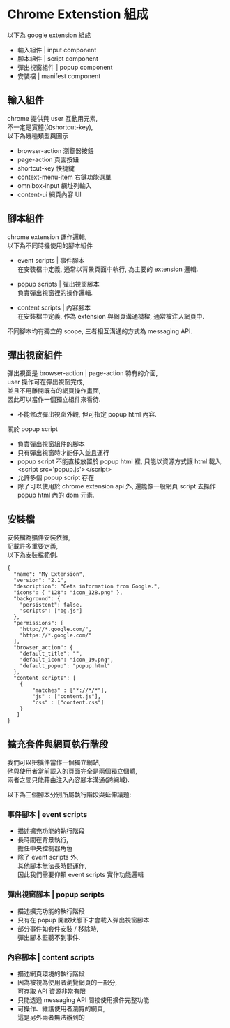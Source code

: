 # Chrome Extenstion 組成

以下為 google extension 組成

- 輸入組件 | input component
- 腳本組件 | script component
- 彈出視窗組件 | popup component
- 安裝檔 | manifest component

## 輸入組件

chrome 提供與 user 互動用元素,\
不一定是實體(如shortcut-key),\
以下為幾種類型與圖示

- browser-action 瀏覽器按鈕
- page-action 頁面按鈕
- shortcut-key 快捷鍵
- context-menu-item 右鍵功能選單
- omnibox-input 網址列輸入
- content-ui 網頁內容 UI

## 腳本組件

chrome extension 運作邏輯,\
以下為不同時機使用的腳本組件

- event scripts | 事件腳本\
  在安裝檔中定義, 通常以背景頁面中執行, 為主要的 extension 邏輯.

- popup scripts | 彈出視窗腳本\
  負責彈出視窗裡的操作邏輯.

- content scripts | 內容腳本\
  在安裝檔中定義, 作為 extension 與網頁溝通橋樑, 通常被注入網頁中.

不同腳本均有獨立的 scope, 三者相互溝通的方式為 messaging API.

## 彈出視窗組件

彈出視窗是 browser-action | page-action 特有的介面,\
user 操作可在彈出視窗完成,\
並且不用離開既有的網頁操作畫面,\
因此可以當作一個獨立組件來看待.

- 不能修改彈出視窗外觀, 但可指定 popup html 內容.

關於 popup script
- 負責彈出視窗組件的腳本
- 只有彈出視窗時才能仔入並且運行
- popup script 不能直接放置於 popup html 裡, 只能以資源方式讓 html 載入.\
  \<script src=\'popup.js\'\>\<\/script\>
- 允許多個 popup script 存在
- 除了可以使用於 chrome extension api 外, 還能像一般網頁 script 去操作 popup html 內的 dom 元素.

## 安裝檔

安裝檔為擴件安裝依據,\
記載許多重要定義,\
以下為安裝檔範例.

```
{  
  "name": "My Extension",  
  "version": "2.1",  
  "description": "Gets information from Google.",  
  "icons": { "128": "icon_128.png" },  
  "background": {  
    "persistent": false,  
    "scripts": ["bg.js"]
  },  
  "permissions": [
    "http://*.google.com/", 
    "https://*.google.com/"
  ],  
  "browser_action": {
    "default_title": "",  
    "default_icon": "icon_19.png",  
    "default_popup": "popup.html"
  },  
  "content_scripts": [
    {  
        "matches" : ["*://*/*"],  
        "js" : ["content.js"],  
        "css" : ["content.css"]  
    }  
   ]  
}
```

## 擴充套件與網頁執行階段

我們可以把擴件當作一個獨立網站,\
他與使用者當前載入的頁面完全是兩個獨立個體,\
兩者之間只能藉由注入內容腳本溝通(跨網域).

以下為三個腳本分別所屬執行階段與延伸議題:

### 事件腳本 | event scripts

- 描述擴充功能的執行階段
- 長時間在背景執行,\
  擔任中央控制器角色
- 除了 event scripts 外,\
  其他腳本無法長時間運作,\
  因此我們需要仰賴 event scripts 實作功能邏輯

### 彈出視窗腳本 | popup scripts

- 描述擴充功能的執行階段
- 只有在 popup 開啟狀態下才會載入彈出視窗腳本
- 部分事件如套件安裝 / 移除時,\
  彈出腳本監聽不到事件.

### 內容腳本 | content scripts

- 描述網頁環境的執行階段
- 因為被視為使用者瀏覽網頁的一部分,\
  可存取 API 資源非常有限
- 只能透過 messaging API 間接使用擴件完整功能
- 可操作、維護使用者瀏覽的網頁,\
  這是另外兩者無法辦到的